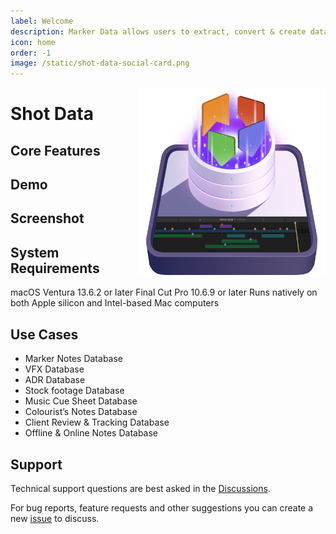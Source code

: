 ```yaml
---
label: Welcome
description: Marker Data allows users to extract, convert & create databases from Final Cut Pro’s maker metadata. 
icon: home
order: -1
image: /static/shot-data-social-card.png
---
```

<style>
	@media (max-width: 959px) {
		img.rightLogo {
			display: none !important;
		}
	}
</style>
<img class="rightLogo" src="https://github.com/TheAcharya/MarkerData-Website/blob/main/docs/static/logo.png?raw=true" align="right" style="width: 300px !important; height: 300px !important;" />

# Shot Data

## Core Features

## Demo

## Screenshot


## System Requirements

macOS Ventura 13.6.2 or later
Final Cut Pro 10.6.9 or later
Runs natively on both Apple silicon and Intel-based Mac computers

## Use Cases
- Marker Notes Database
- VFX Database
- ADR Database
- Stock footage Database
- Music Cue Sheet Database
- Colourist’s Notes Database
- Client Review & Tracking Database
- Offline & Online Notes Database

## Support

Technical support questions are best asked in the [Discussions](https://github.com/TheAcharya/ShotData/discussions).

For bug reports, feature requests and other suggestions you can create a new [issue](https://github.com/TheAcharya/ShotData/issues) to discuss.